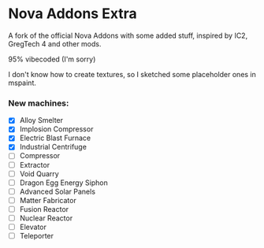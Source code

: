 # Nova Addons Extra
A fork of the official Nova Addons with some added stuff, inspired by IC2, GregTech 4 and other mods.

95% vibecoded (I'm sorry)

I don't know how to create textures, so I sketched some placeholder ones in mspaint.

### New machines:
- [x] Alloy Smelter
- [x] Implosion Compressor
- [x] Electric Blast Furnace
- [x] Industrial Centrifuge
- [ ] Compressor
- [ ] Extractor
- [ ] Void Quarry
- [ ] Dragon Egg Energy Siphon
- [ ] Advanced Solar Panels
- [ ] Matter Fabricator
- [ ] Fusion Reactor
- [ ] Nuclear Reactor
- [ ] Elevator
- [ ] Teleporter